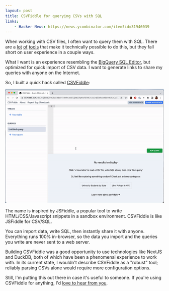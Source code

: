```yaml
---
layout: post
title: CSVFiddle for querying CSVs with SQL
links:
    - Hacker News: https://news.ycombinator.com/item?id=31946039
---
```


When working with CSV files, I often want to query them with SQL. There are a [lot](https://jupyter.org/) [of](https://shell.duckdb.org/) [tools](https://simonwillison.net/2021/Jun/19/sqlite-utils-memory/) that make it technically possible to do this, but they fall short on user experience in a couple ways.

What I want is an experience resembling the [BigQuery SQL Editor](https://www.google.com/search?q=bigquery+sql+editor&tbm=isch), but optimized for quick import of CSV data. I want to generate links to share my queries with anyone on the Internet.

So, I built a quick hack called [CSVFiddle](http://csvfiddle.io/):

![](/static/csvfiddle/demo.gif)

The name is inspired by JSFiddle, a popular tool to write HTML/CSS/Javascript snippets in a sandbox environment. CSVFiddle is like JSFiddle for CSV/SQL.

You can import data, write SQL, then instantly share it with anyone. Everything runs 100% in-browser, so the data you import and the queries you write are never sent to a web server.

Building CSVFiddle was a good opportunity to use technologies like NextJS and DuckDB, both of which have been a phenomenal experience to work with. In its current state, I wouldn't describe CSVFiddle as a "robust" tool; reliably parsing CSVs alone would require more configuration options.

Still, I'm putting this out there in case it's useful to someone. If you're using CSVFiddle for anything, I'd [love to hear from you](https://twitter.com/shubroski).